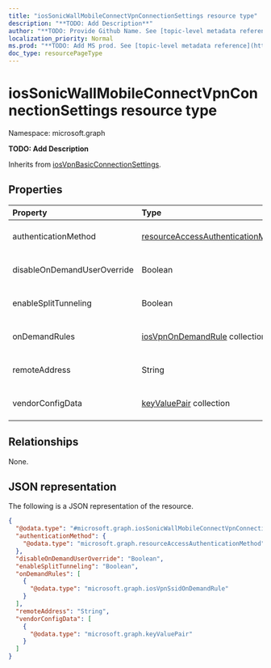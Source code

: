 ```yaml
---
title: "iosSonicWallMobileConnectVpnConnectionSettings resource type"
description: "**TODO: Add Description**"
author: "**TODO: Provide Github Name. See [topic-level metadata reference](https://msgo.azurewebsites.net/add/document/guidelines/metadata.html#topic-level-metadata)**"
localization_priority: Normal
ms.prod: "**TODO: Add MS prod. See [topic-level metadata reference](https://msgo.azurewebsites.net/add/document/guidelines/metadata.html#topic-level-metadata)**"
doc_type: resourcePageType
---
```


# iosSonicWallMobileConnectVpnConnectionSettings resource type

Namespace: microsoft.graph

**TODO: Add Description**


Inherits from [iosVpnBasicConnectionSettings](../resources/iosvpnbasicconnectionsettings.md).

## Properties
|Property|Type|Description|
|:---|:---|:---|
|authenticationMethod|[resourceAccessAuthenticationMethod](../resources/intune-resourceaccessauthenticationmethod.md)|**TODO: Add Description** Inherited from [iosVpnBasicConnectionSettings](../resources/intune-iosvpnbasicconnectionsettings.md)|
|disableOnDemandUserOverride|Boolean|**TODO: Add Description** Inherited from [iosVpnBasicConnectionSettings](../resources/intune-iosvpnbasicconnectionsettings.md)|
|enableSplitTunneling|Boolean|**TODO: Add Description** Inherited from [iosVpnBasicConnectionSettings](../resources/intune-iosvpnbasicconnectionsettings.md)|
|onDemandRules|[iosVpnOnDemandRule](../resources/intune-iosvpnondemandrule.md) collection|**TODO: Add Description** Inherited from [iosVpnBasicConnectionSettings](../resources/intune-iosvpnbasicconnectionsettings.md)|
|remoteAddress|String|**TODO: Add Description** Inherited from [iosVpnBasicConnectionSettings](../resources/intune-iosvpnbasicconnectionsettings.md)|
|vendorConfigData|[keyValuePair](../resources/synchronization-keyvaluepair.md) collection|**TODO: Add Description** Inherited from [iosVpnBasicConnectionSettings](../resources/intune-iosvpnbasicconnectionsettings.md)|

## Relationships
None.

## JSON representation
The following is a JSON representation of the resource.
<!-- {
  "blockType": "resource",
  "@odata.type": "microsoft.graph.iosSonicWallMobileConnectVpnConnectionSettings"
}
-->
``` json
{
  "@odata.type": "#microsoft.graph.iosSonicWallMobileConnectVpnConnectionSettings",
  "authenticationMethod": {
    "@odata.type": "microsoft.graph.resourceAccessAuthenticationMethod"
  },
  "disableOnDemandUserOverride": "Boolean",
  "enableSplitTunneling": "Boolean",
  "onDemandRules": [
    {
      "@odata.type": "microsoft.graph.iosVpnSsidOnDemandRule"
    }
  ],
  "remoteAddress": "String",
  "vendorConfigData": [
    {
      "@odata.type": "microsoft.graph.keyValuePair"
    }
  ]
}
```


